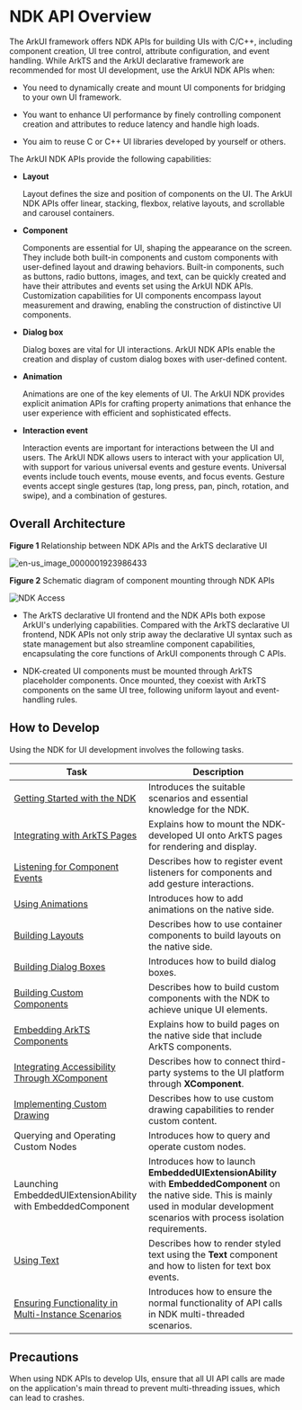 # NDK API Overview


The ArkUI framework offers NDK APIs for building UIs with C/C++, including component creation, UI tree control, attribute configuration, and event handling. While ArkTS and the ArkUI declarative framework are recommended for most UI development, use the ArkUI NDK APIs when:


- You need to dynamically create and mount UI components for bridging to your own UI framework.

- You want to enhance UI performance by finely controlling component creation and attributes to reduce latency and handle high loads.

- You aim to reuse C or C++ UI libraries developed by yourself or others.


The ArkUI NDK APIs provide the following capabilities:


- **Layout**

  Layout defines the size and position of components on the UI. The ArkUI NDK APIs offer linear, stacking, flexbox, relative layouts, and scrollable and carousel containers.

- **Component**

  Components are essential for UI, shaping the appearance on the screen. They include both built-in components and custom components with user-defined layout and drawing behaviors. Built-in components, such as buttons, radio buttons, images, and text, can be quickly created and have their attributes and events set using the ArkUI NDK APIs. Customization capabilities for UI components encompass layout measurement and drawing, enabling the construction of distinctive UI components.

- **Dialog box**

  Dialog boxes are vital for UI interactions. ArkUI NDK APIs enable the creation and display of custom dialog boxes with user-defined content.

- **Animation**

  Animations are one of the key elements of UI. The ArkUI NDK provides explicit animation APIs for crafting property animations that enhance the user experience with efficient and sophisticated effects.

- **Interaction event**

  Interaction events are important for interactions between the UI and users. The ArkUI NDK allows users to interact with your application UI, with support for various universal events and gesture events. Universal events include touch events, mouse events, and focus events. Gesture events accept single gestures (tap, long press, pan, pinch, rotation, and swipe), and a combination of gestures.


## Overall Architecture

**Figure 1** Relationship between NDK APIs and the ArkTS declarative UI 

![en-us_image_0000001923986433](figures/en-us_image_0000001923986433.png)

**Figure 2** Schematic diagram of component mounting through NDK APIs 

![NDK Access](figures/ndk_access.png)

- The ArkTS declarative UI frontend and the NDK APIs both expose ArkUI's underlying capabilities. Compared with the ArkTS declarative UI frontend, NDK APIs not only strip away the declarative UI syntax such as state management but also streamline component capabilities, encapsulating the core functions of ArkUI components through C APIs.

- NDK-created UI components must be mounted through ArkTS placeholder components. Once mounted, they coexist with ArkTS components on the same UI tree, following uniform layout and event-handling rules.


## How to Develop

Using the NDK for UI development involves the following tasks.


| Task| Description|
| -------- | -------- |
| [Getting Started with the NDK](../napi/ndk-development-overview.md)| Introduces the suitable scenarios and essential knowledge for the NDK.|
| [Integrating with ArkTS Pages](ndk-access-the-arkts-page.md)| Explains how to mount the NDK-developed UI onto ArkTS pages for rendering and display.|
| [Listening for Component Events](ndk-listen-to-component-events.md)| Describes how to register event listeners for components and add gesture interactions.|
| [Using Animations](ndk-use-animation.md)| Introduces how to add animations on the native side.|
| [Building Layouts](ndk-loading-long-list.md) | Describes how to use container components to build layouts on the native side.|
| [Building Dialog Boxes](ndk-build-pop-up-window.md)| Introduces how to build dialog boxes.|
| [Building Custom Components](ndk-build-custom-components.md)| Describes how to build custom components with the NDK to achieve unique UI elements.|
| [Embedding ArkTS Components](ndk-embed-arkts-components.md)| Explains how to build pages on the native side that include ArkTS components.|
| [Integrating Accessibility Through XComponent](ndk-accessibility-xcomponent.md)| Describes how to connect third-party systems to the UI platform through **XComponent**.|
| [Implementing Custom Drawing](arkts-user-defined-draw.md)| Describes how to use custom drawing capabilities to render custom content.|
| Querying and Operating Custom Nodes | Introduces how to query and operate custom nodes.|
| Launching EmbeddedUIExtensionAbility with EmbeddedComponent | Introduces how to launch **EmbeddedUIExtensionAbility** with **EmbeddedComponent** on the native side. This is mainly used in modular development scenarios with process isolation requirements.|
| [Using Text](ndk-styled-string.md) | Describes how to render styled text using the **Text** component and how to listen for text box events.|
| [Ensuring Functionality in Multi-Instance Scenarios](ndk-scope-task.md) | Introduces how to ensure the normal functionality of API calls in NDK multi-threaded scenarios.|


## Precautions

When using NDK APIs to develop UIs, ensure that all UI API calls are made on the application's main thread to prevent multi-threading issues, which can lead to crashes.
<!--no_check-->